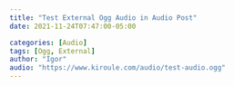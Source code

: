 ```yaml
---
title: "Test External Ogg Audio in Audio Post"
date: 2021-11-24T07:47:00-05:00

categories: [Audio]
tags: [Ogg, External]
author: "Igor"
audio: "https://www.kiroule.com/audio/test-audio.ogg"
---
```

